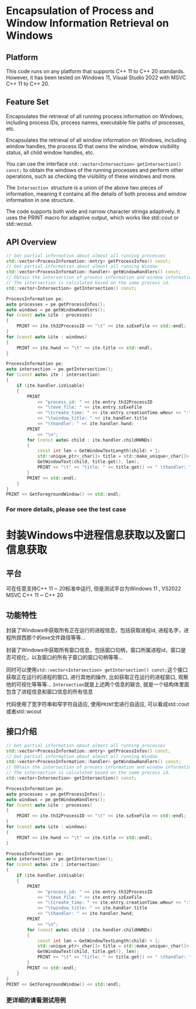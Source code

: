 # Encapsulation of Process and Window Information Retrieval on Windows
## Platform
This code runs on any platform that supports C++ 11 to C++ 20 standards. However, it has been tested on Windows 11, Visual Studio 2022 with MSVC C++ 11 to C++ 20.

## Feature Set
Encapsulates the retrieval of all running process information on Windows, including process IDs, process names, executable file paths of processes, etc.

Encapsulates the retrieval of all window information on Windows, including window handles, the process ID that owns the window, window visibility status, all child window handles, etc.

You can use the interface `std::vector<Intersection> getIntersection() const;` to obtain the windows of the running processes and perform other operations, such as checking the visibility of these windows and more.

The `Intersection `structure is a union of the above two pieces of information, meaning it contains all the details of both process and window information in one structure.

The code supports both wide and narrow character strings adaptively. It uses the PRINT macro for adaptive output, which works like std::cout or std::wcout.
## API Overview
```C++
// Get partial information about almost all running processes
std::vector<ProcessInformation::entry> getProcessInfos() const;
// Get partial information about almost all running Window
std::vector<ProcessInformation::handler> getWindowHandlers() const;
// Obtain the intersection of process information and window information. 
// The intersection is calculated based on the same process id. 
std::vector<Intersection> getIntersection() const;
```
```C++
ProcessInformation pe;
auto processes = pe.getProcessInfos();
auto windows = pe.getWindowHandlers();
for (const auto &ite : processes)
{
    PRINT << ite.th32ProcessID << "\t" << ite.szExeFile << std::endl;
}
for (const auto &ite : windows)
{
    PRINT << ite.hwnd << "\t" << ite.title << std::endl;
}
```
```C++
ProcessInformation pe;
auto intersection = pe.getIntersection();
for (const auto& ite : intersection)
{
    if (ite.handler.isVisable)
    {
        PRINT
            << "process_id: " << ite.entry.th32ProcessID
            << "\texe_file: " << ite.entry.szExeFile
            << "\tcreate_time: " << ite.entry.creationTime.wHour << ":" << ite.entry.creationTime.wMinute << ":" << ite.entry.creationTime.wSecond
            << "\twindow_title: " << ite.handler.title
            << "\thandler: " << ite.handler.hwnd;
        PRINT 
            << "\n";
        for (const auto& child : ite.handler.childHWNDs)
        {
            const int len = GetWindowTextLength(child) + 1;
            std::unique_ptr<_char[]> title = std::make_unique<_char[]>(len);
            GetWindowText(child, title.get(), len);
            PRINT << "\t" << "title: " << title.get() << " \thandler: " << child << std::endl;
        }
        PRINT << std::endl;
    }
}
PRINT << GetForegroundWindow() << std::endl;
```
### For more details, please see the test case

# 封装Windows中进程信息获取以及窗口信息获取
## 平台
可在任意支持C++ 11 ~ 20标准中运行, 但是测试平台为Windows 11 , VS2022 MSVC C++ 11 ~ C++ 20
## 功能特性
封装了Windows中获取所有正在运行的进程信息，包括获取进程id, 进程名字，进程所郧西那个的exe文件路径等等...

封装了Windows中获取所有窗口信息，包括窗口句柄，窗口所属进程id，窗口是否可视化，以及窗口的所有子窗口的窗口句柄等等...

同时可以使用`std::vector<Intersection> getIntersection() const;`这个接口获取正在运行的进程的窗口, 进行其他的操作, 比如获取正在运行的进程窗口, 观察他的可视化等等等... `Intersection`就是上述两个信息的联合, 就是一个结构体里面包含了进程信息和窗口信息的所有信息

代码使用了宽字符串和窄字符自适应, 使用`PRINT`宏进行自适应, 可以看成std::cout或者std::wcout
## 接口介绍
```C++
// Get partial information about almost all running processes
std::vector<ProcessInformation::entry> getProcessInfos() const;
// Get partial information about almost all running Window
std::vector<ProcessInformation::handler> getWindowHandlers() const;
// Obtain the intersection of process information and window information. 
// The intersection is calculated based on the same process id. 
std::vector<Intersection> getIntersection() const;
```
```C++
ProcessInformation pe;
auto processes = pe.getProcessInfos();
auto windows = pe.getWindowHandlers();
for (const auto &ite : processes)
{
    PRINT << ite.th32ProcessID << "\t" << ite.szExeFile << std::endl;
}
for (const auto &ite : windows)
{
    PRINT << ite.hwnd << "\t" << ite.title << std::endl;
}
```
```C++
ProcessInformation pe;
auto intersection = pe.getIntersection();
for (const auto& ite : intersection)
{
    if (ite.handler.isVisable)
    {
        PRINT
            << "process_id: " << ite.entry.th32ProcessID
            << "\texe_file: " << ite.entry.szExeFile
            << "\tcreate_time: " << ite.entry.creationTime.wHour << ":" << ite.entry.creationTime.wMinute << ":" << ite.entry.creationTime.wSecond
            << "\twindow_title: " << ite.handler.title
            << "\thandler: " << ite.handler.hwnd;
        PRINT 
            << "\n";
        for (const auto& child : ite.handler.childHWNDs)
        {
            const int len = GetWindowTextLength(child) + 1;
            std::unique_ptr<_char[]> title = std::make_unique<_char[]>(len);
            GetWindowText(child, title.get(), len);
            PRINT << "\t" << "title: " << title.get() << " \thandler: " << child << std::endl;
        }
        PRINT << std::endl;
    }
}
PRINT << GetForegroundWindow() << std::endl;
```
### 更详细的请看测试用例

